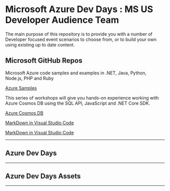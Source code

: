 # Microsoft Azure Dev Days : MS US Developer Audience Team
The main purpose of this repository is to provide you with a number of Developer focused event scenarios to choose from, or to build your own using existing up to date content.



<!--

    | Header 1 | Header 2 |
    | ----| ---|
    |Loooooooooooooong item 1 | looooooooooong item 2 | 


- [Microsoft Azure Dev Days : MS US Developer Audience Team](#Microsoft-Azure-Dev-Days--MS-US-Developer-Audience-Team)
  - [Microsoft GitHub Repos](#Microsoft-GitHub-Repos)
  - [## Azure Dev Days](#Azure-Dev-Days)
  - [## Azure Dev Days Assets](#Azure-Dev-Days-Assets)

---

-->

## Microsoft GitHub Repos
Microsoft Azure code samples and examples in .NET, Java, Python, Node.js, PHP and Ruby

[Azure Samples](https://github.com/azure-samples)

This series of workshops will give you hands-on experience working with Azure Cosmos DB using the SQL API, JavaScript and .NET Core SDK. 

[Azure Cosmos DB](https://cosmosdb.github.io/labs/)



[MarkDown in Visual Studio Code](https://code.visualstudio.com/docs/languages/markdown)

[MarkDown in Visual Studio Code](https://code.visualstudio.com/docs/languages/markdown)






---

## Azure Dev Days
---

## Azure Dev Days Assets
---

